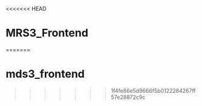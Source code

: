 <<<<<<< HEAD
# MRS3_Frontend
=======
# mds3_frontend
>>>>>>> 1f4fe86e5d9666f5b0122284267ff57e28872c9c
